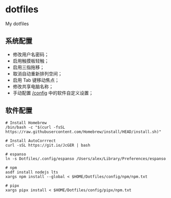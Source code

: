 # dotfiles

My dotfiles

## 系统配置

- 修改用户名密码；
- 启用触摸板轻触；
- 启用三指拖移；
- 取消自动重新排列空间；
- 启用 Tab 键移动焦点；
- 修改共享电脑名称；
- 手动配置 [/config](config) 中的软件自定义设置；

## 软件配置

```Shell
# Install Homebrew
/bin/bash -c "$(curl -fsSL https://raw.githubusercontent.com/Homebrew/install/HEAD/install.sh)"

# Install AutoCorrrect
curl -sSL https://git.io/JcGER | bash

# espanso
ln -s Dotfiles/.config/espanso /Users/alex/Library/Preferences/espanso

# npm
asdf install nodejs lts
xargs npm install --global < $HOME/Dotfiles/config/npm/npm.txt

# pipx
xargs pipx install < $HOME/Dotfiles/config/pipx/npm.txt

```
